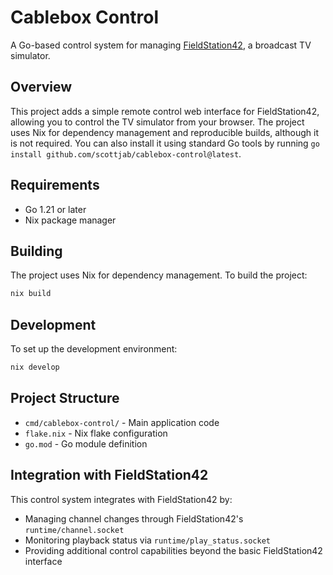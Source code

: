 # Cablebox Control

A Go-based control system for managing [FieldStation42](https://github.com/shane-mason/FieldStation42), a broadcast TV simulator.

## Overview

This project adds a simple remote control web interface for FieldStation42, allowing you to control the TV simulator from your browser. The project uses Nix for dependency management and reproducible builds, although it is not required. You can also install it using standard Go tools by running `go install github.com/scottjab/cablebox-control@latest`.

## Requirements

- Go 1.21 or later
- Nix package manager

## Building

The project uses Nix for dependency management. To build the project:

```bash
nix build
```

## Development

To set up the development environment:

```bash
nix develop
```

## Project Structure

- `cmd/cablebox-control/` - Main application code
- `flake.nix` - Nix flake configuration
- `go.mod` - Go module definition

## Integration with FieldStation42

This control system integrates with FieldStation42 by:
- Managing channel changes through FieldStation42's `runtime/channel.socket`
- Monitoring playback status via `runtime/play_status.socket`
- Providing additional control capabilities beyond the basic FieldStation42 interface

